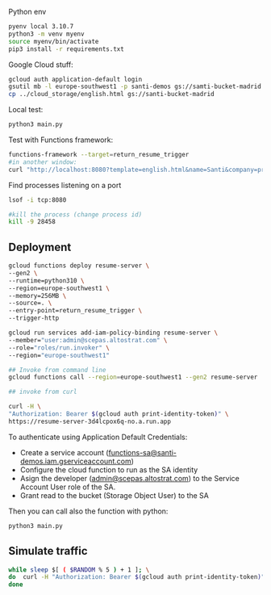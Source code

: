 Python env
```bash
pyenv local 3.10.7
python3 -m venv myenv
source myenv/bin/activate
pip3 install -r requirements.txt
```


Google Cloud stuff:
```bash
gcloud auth application-default login
gsutil mb -l europe-southwest1 -p santi-demos gs://samti-bucket-madrid
cp ../cloud_storage/english.html gs://santi-bucket-madrid
```


Local test:
```bash
python3 main.py
```

Test with Functions framework:
```bash
functions-framework --target=return_resume_trigger
#in another window:
curl "http://localhost:8080?template=english.html&name=Santi&company=prueba"
```

Find processes listening on a port
```bash
lsof -i tcp:8080

#kill the process (change process id)
kill -9 28458
```
## Deployment
```bash
gcloud functions deploy resume-server \
--gen2 \
--runtime=python310 \
--region=europe-southwest1 \
--memory=256MB \
--source=. \
--entry-point=return_resume_trigger \
--trigger-http

gcloud run services add-iam-policy-binding resume-server \
--member="user:admin@scepas.altostrat.com" \
--role="roles/run.invoker" \
--region="europe-southwest1"

## Invoke from command line
gcloud functions call --region=europe-southwest1 --gen2 resume-server

## invoke from curl

curl -H \
"Authorization: Bearer $(gcloud auth print-identity-token)" \
https://resume-server-3d4lcpox6q-no.a.run.app
```

To authenticate using Application Default Credentials:
- Create a service account (functions-sa@santi-demos.iam.gserviceaccount.com)
- Configure the cloud function to run as the SA identity
- Asign the developer (admin@scepas.altostrat.com) to the Service Account User role of the SA.
- Grant read to the bucket (Storage Object User) to the SA 

Then you can call also the function with python:
```bash
python3 main.py
```

## Simulate traffic
```bash
while sleep $[ ( $RANDOM % 5 ) + 1 ]; \
do  curl -H "Authorization: Bearer $(gcloud auth print-identity-token)" https://resume-server-3d4lcpox6q-no.a.run.app; \
done

```